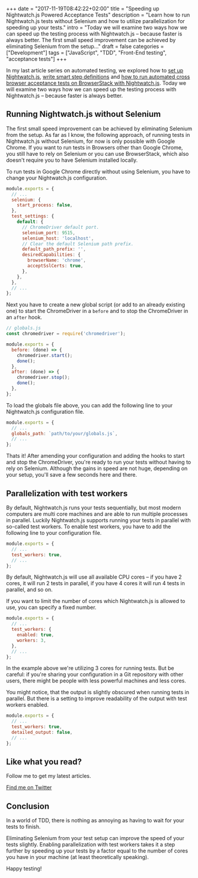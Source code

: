 +++
date = "2017-11-19T08:42:22+02:00"
title = "Speeding up Nightwatch.js Powered Acceptance Tests"
description = "Learn how to run Nightwatch.js tests without Selenium and how to utilize parallelization for speeding up your tests."
intro = "Today we will examine two ways how we can speed up the testing process with Nightwatch.js – because faster is always better. The first small speed improvement can be achieved by eliminating Selenium from the setup..."
draft = false
categories = ["Development"]
tags = ["JavaScript", "TDD", "Front-End testing", "acceptance tests"]
+++

In my last article series on automated testing, we explored how to [set up Nightwatch.js](https://markus.oberlehner.net/blog/acceptance-testing-with-nightwatch-and-cucumber-setup/), [write smart step definitions](https://markus.oberlehner.net/blog/acceptance-testing-with-nightwatch-and-cucumber-smart-step-definitions/) and [how to run automated cross browser acceptance tests on BrowserStack with Nightwatch.js](https://markus.oberlehner.net/blog/acceptance-testing-with-nightwatch-and-cucumber-browserstack/). Today we will examine two ways how we can speed up the testing process with Nightwatch.js – because faster is always better.

## Running Nightwatch.js without Selenium

The first small speed improvement can be achieved by eliminating Selenium from the setup. As far as I know, the following approach, of running tests in Nightwatch.js without Selenium, for now is only possible with Google Chrome. If you want to run tests in Browsers other than Google Chrome, you still have to rely on Selenium or you can use BrowserStack, which also doesn't require you to have Selenium installed locally.

To run tests in Google Chrome directly without using Selenium, you have to change your Nightwatch.js configuration.

```js
module.exports = {
  // ...
  selenium: {
    start_process: false,
  },
  test_settings: {
    default: {
      // ChromeDriver default port.
      selenium_port: 9515,
      selenium_host: 'localhost',
      // Clear the default Selenium path prefix.
      default_path_prefix: '',
      desiredCapabilities: {
        browserName: 'chrome',
        acceptSslCerts: true,
      },
    },
  },
  // ...
};
```

Next you have to create a new global script (or add to an already existing one) to start the ChromeDriver in a `before` and to stop the ChromeDriver in an `after` hook.

```js
// globals.js
const chromedriver = require('chromedriver');

module.exports = {
  before: (done) => {
    chromedriver.start();
    done();
  },
  after: (done) => {
    chromedriver.stop();
    done();
  },
};
```

To load the globals file above, you can add the following line to your Nightwatch.js configuration file.

```js
module.exports = {
  // ...
  globals_path: `path/to/your/globals.js`,
  // ...
};
```

Thats it! After amending your configuration and adding the hooks to start and stop the ChromeDriver, you're ready to run your tests without having to rely on Selenium. Although the gains in speed are not huge, depending on your setup, you'll save a few seconds here and there.

## Parallelization with test workers

By default, Nightwatch.js runs your tests sequentially, but most modern computers are multi core machines and are able to run multiple processes in parallel. Luckily Nightwatch.js supports running your tests in parallel with so-called test workers. To enable test workers, you have to add the following line to your configuration file.

```js
module.exports = {
  // ...
  test_workers: true,
  // ...
};
```

By default, Nightwatch.js will use all available CPU cores – if you have 2 cores, it will run 2 tests in parallel, if you have 4 cores it will run 4 tests in parallel, and so on.

If you want to limit the number of cores which Nightwatch.js is allowed to use, you can specify a fixed number.

```js
module.exports = {
  // ...
  test_workers: {
    enabled: true,
    workers: 3,
  },
  // ...
};
```

In the example above we're utilizing 3 cores for running tests. But be careful: if you're sharing your configuration in a Git repository with other users, there might be people with less powerful machines and less cores.

You might notice, that the output is slightly obscured when running tests in parallel. But there is a setting to improve readability of the output with test workers enabled.

```js
module.exports = {
  // ...
  test_workers: true,
  detailed_output: false,
  // ...
};
```

<div class="c-content__broad">
  <div class="c-twitter-teaser">
    <div class="c-twitter-teaser__content">
      <h2 class="c-twitter-teaser__headline">Like what you read?</h2>
      <p class="c-twitter-teaser__body">
        Follow me to get my latest articles.
      </p>
      <a class="c-button c-button--outline c-twitter-teaser__button" rel="nofollow" href="https://twitter.com/maoberlehner" data-event-category="link" data-event-action="click: contact" data-event-label="Twitter (article content)">
        Find me on Twitter
      </a>
    </div>
  </div>
</div>

## Conclusion

In a world of TDD, there is nothing as annoying as having to wait for your tests to finish.

Eliminating Selenium from your test setup can improve the speed of your tests slightly. Enabling parallelization with test workers takes it a step further by speeding up your tests by a factor equal to the number of cores you have in your machine (at least theoretically speaking).

Happy testing!

